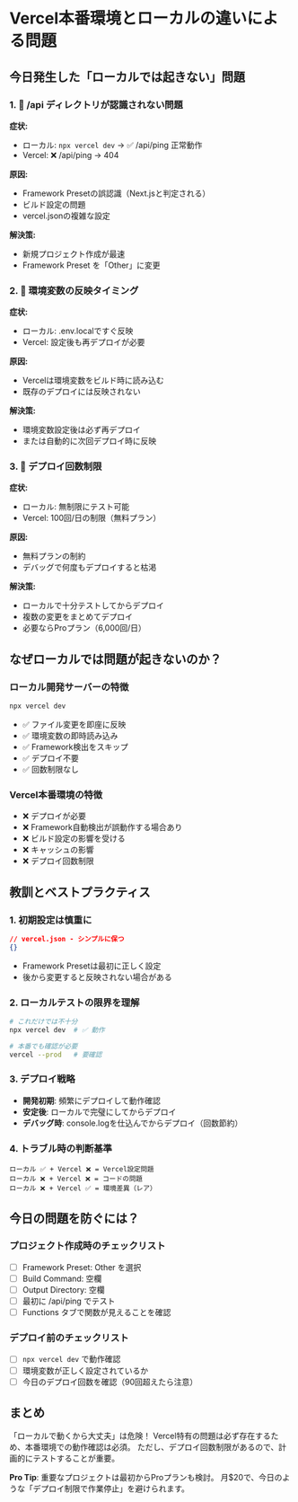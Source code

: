 # Vercel本番環境とローカルの違いによる問題

## 今日発生した「ローカルでは起きない」問題

### 1. 🔴 /api ディレクトリが認識されない問題
**症状:** 
- ローカル: `npx vercel dev` → ✅ /api/ping 正常動作
- Vercel: ❌ /api/ping → 404

**原因:**
- Framework Presetの誤認識（Next.jsと判定される）
- ビルド設定の問題
- vercel.jsonの複雑な設定

**解決策:**
- 新規プロジェクト作成が最速
- Framework Preset を「Other」に変更

### 2. 🔴 環境変数の反映タイミング
**症状:**
- ローカル: .env.localですぐ反映
- Vercel: 設定後も再デプロイが必要

**原因:**
- Vercelは環境変数をビルド時に読み込む
- 既存のデプロイには反映されない

**解決策:**
- 環境変数設定後は必ず再デプロイ
- または自動的に次回デプロイ時に反映

### 3. 🔴 デプロイ回数制限
**症状:**
- ローカル: 無制限にテスト可能
- Vercel: 100回/日の制限（無料プラン）

**原因:**
- 無料プランの制約
- デバッグで何度もデプロイすると枯渇

**解決策:**
- ローカルで十分テストしてからデプロイ
- 複数の変更をまとめてデプロイ
- 必要ならProプラン（6,000回/日）

## なぜローカルでは問題が起きないのか？

### ローカル開発サーバーの特徴
```bash
npx vercel dev
```
- ✅ ファイル変更を即座に反映
- ✅ 環境変数の即時読み込み
- ✅ Framework検出をスキップ
- ✅ デプロイ不要
- ✅ 回数制限なし

### Vercel本番環境の特徴
- ❌ デプロイが必要
- ❌ Framework自動検出が誤動作する場合あり
- ❌ ビルド設定の影響を受ける
- ❌ キャッシュの影響
- ❌ デプロイ回数制限

## 教訓とベストプラクティス

### 1. 初期設定は慎重に
```json
// vercel.json - シンプルに保つ
{}
```
- Framework Presetは最初に正しく設定
- 後から変更すると反映されない場合がある

### 2. ローカルテストの限界を理解
```bash
# これだけでは不十分
npx vercel dev  # ✅ 動作

# 本番でも確認が必要
vercel --prod   # 要確認
```

### 3. デプロイ戦略
- **開発初期**: 頻繁にデプロイして動作確認
- **安定後**: ローカルで完璧にしてからデプロイ
- **デバッグ時**: console.logを仕込んでからデプロイ（回数節約）

### 4. トラブル時の判断基準
```
ローカル ✅ + Vercel ❌ = Vercel設定問題
ローカル ❌ + Vercel ❌ = コードの問題
ローカル ❌ + Vercel ✅ = 環境差異（レア）
```

## 今日の問題を防ぐには？

### プロジェクト作成時のチェックリスト
- [ ] Framework Preset: Other を選択
- [ ] Build Command: 空欄
- [ ] Output Directory: 空欄
- [ ] 最初に /api/ping でテスト
- [ ] Functions タブで関数が見えることを確認

### デプロイ前のチェックリスト
- [ ] `npx vercel dev` で動作確認
- [ ] 環境変数が正しく設定されているか
- [ ] 今日のデプロイ回数を確認（90回超えたら注意）

## まとめ
「ローカルで動くから大丈夫」は危険！
Vercel特有の問題は必ず存在するため、本番環境での動作確認は必須。
ただし、デプロイ回数制限があるので、計画的にテストすることが重要。

**Pro Tip**: 
重要なプロジェクトは最初からProプランも検討。
月$20で、今日のような「デプロイ制限で作業停止」を避けられます。